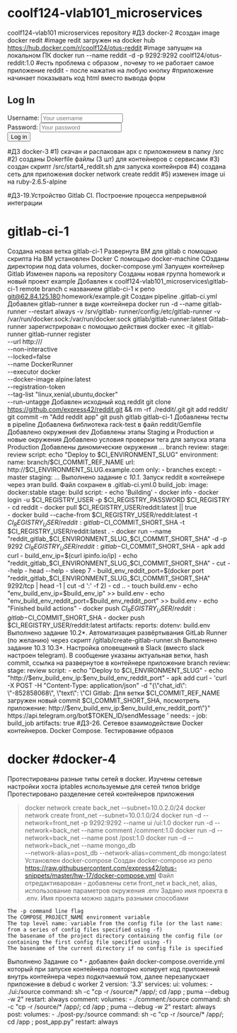 # coolf124-vlab101_microservices
coolf124-vlab101 microservices repository
#ДЗ docker-2
#создан image docker redit 
#image redit загружен на docker hub https://hub.docker.com/r/coolf124/otus-reddit
#image запущен на локальном ПК docker run --name reddit -d -p 9292:9292 coolf124/otus-reddit:1.0
#есть проблема с образом , почему то не работает самое приложение reddit - после нажатия на любую кнопку
#приложение начинает показывать код html вместо вывода форм <h2>Log In</h2> <form action='/login' method='post' role='form'> <div class='form-group'> <label for='username'>Username:</label> <input class='form-control' id='username' name='username' placeholder='Your username'> </div> <div class='form-group'> <label for='password'>Password:</label> <input class='form-control' id='password' name='password' placeholder='Your password'> </div> <div class='form-group'> <input class='btn btn-primary' type='submit' value='Log in'> </div> </form>
#ДЗ docker-3
#1) скачан и распакован арх  с приложением в папку /src
#2) созданы Dokerfile файлы (3 шт) для контейнеров с сервисами
#3) создан скрипт /src/start4_reddit.sh для запуска контейнров
#4) создана сеть для приложения
docker network create reddit
#5) изменен image ui на ruby-2.6.5-alpine

#ДЗ-19.Устройство Gitlab CI. Построение процесса непрерывной интеграции 
# gitlab-ci-1
Создана новая ветка gitlab-ci-1
Развернута ВМ для gitlab с помощью скрипта
На ВМ установлен Docker С помощью docker-machine
СОзданы директории под data volumes, docker-compose.yml
Запущен контейнер Gitlab
Изменен пароль на repository
Созданы новая группа homework и  новый проект example
Добавлен к  coolf124-vlab101_microservices\gitlab-ci-1  remote branch c названием  gitlab-ci-1  к репо git@62.84.125.180:homework/example.git
Создан pipeline .gitlab-ci.yml
Добавлен gitlab-runner в виде контейнера
    docker run -d --name gitlab-runner --restart always -v /srv/gitlab-
    runner/config:/etc/gitlab-runner -v /var/run/docker.sock:/var/run/docker.sock
    gitlab/gitlab-runner:latest
Gitlab-runner зарегистрирован с помощью  действия
    docker exec -it gitlab-runner gitlab-runner register \
    --url http://<your-ip>/ \
    --non-interactive \
    --locked=false \
    --name DockerRunner \
    --executor docker \
    --docker-image alpine:latest \
    --registration-token <your-token> \
    --tag-list "linux,xenial,ubuntu,docker" \
    --run-untagge
Добавлен исходный код reddit 
    git clone https://github.com/express42/reddit.git && rm -rf ./reddit/.git
    git add reddit/
    git commit -m "Add reddit app"
    git push gitlab gitlab-ci-1
Добавлены тесты в pipeline
Добавлена библиотека rack-test в файл reddit/Gemfile
Добавлено окружения dev
Добавлены этапы Staging и Production и новые окружения
Добавлено условия проверки тега для запуска этапа Production
Добавлены диномические окружения 
    ...
    branch review:
    stage: review
    script: echo "Deploy to $CI_ENVIRONMENT_SLUG"
    environment:
    name: branch/$CI_COMMIT_REF_NAME
    url: http://$CI_ENVIRONMENT_SLUG.example.com
    only:
    - branches
    except:
    - master
    staging:
    ...
Выполнено задание с *10.1*. Запуск reddit в контейнере через этап build. Файл сохранен в .gitlab-ci.yml.0
    build_job:
  image: docker:stable
  stage: build
  script:
    - echo 'Building'
    - docker info
    - docker login -u $CI_REGISTRY_USER -p $CI_REGISTRY_PASSWORD $CI_REGISTRY
    - cd reddit
    - docker pull $CI_REGISTRY_USER/reddit:latest  || true  
    - docker build  --cache-from $CI_REGISTRY_USER/reddit:latest -t $CI_REGISTRY_USER/reddit:gitlab-$CI_COMMIT_SHORT_SHA -t $CI_REGISTRY_USER/reddit:latest . 
    - docker run --name "reddit_gitlab_$CI_ENVIRONMENT_SLUG_$CI_COMMIT_SHORT_SHA" -d -p 9292 $CI_REGISTRY_USER/reddit:gitlab-$CI_COMMIT_SHORT_SHA
    - apk add curl
    - build_env_ip=$(curl ipinfo.io/ip)
    - echo "reddit_gitlab_$CI_ENVIRONMENT_SLUG_$CI_COMMIT_SHORT_SHA"
    - cut --help
    - head --help
    - sleep 7
    - build_env_reddit_port=$(docker port "reddit_gitlab_$CI_ENVIRONMENT_SLUG_$CI_COMMIT_SHORT_SHA" 9292/tcp | head -1 | cut -d ':' -f 2)
    - cd ..
    - touch build.env
    - echo "env_build_env_ip=$build_env_ip" >> build.env
    - echo "env_build_env_reddit_port=$build_env_reddit_port" >> build.env
    - echo "Finished build actions"
    - docker push $CI_REGISTRY_USER/reddit:gitlab-$CI_COMMIT_SHORT_SHA
    - docker push $CI_REGISTRY_USER/reddit:latest 
  artifacts:
    reports:
      dotenv: build.env
Выполнено задание 10.2*. Автоматизация развёртывания GitLab Runner (по желанию) через скрипт /gitlab/create-gitlab-runner.sh
Выполнено задание 10.3 10.3*. Настройка оповещений в Slack (вместо slack настроен telegram). В сообщение указаны актуальная ветки, hash commit, ссылка на развернутое в контейнере приложение
   branch review:
  stage: review
  script: 
    - echo "Deploy to $CI_ENVIRONMENT_SLUG"
    - echo "http://$env_build_env_ip:$env_build_env_reddit_port"
    - apk add curl
    - 'curl -X POST -H "Content-Type: application/json" -d "{\"chat_id\": \"-852858068\", \"text\": \"CI Gitlab: Для ветки $CI_COMMIT_REF_NAME загружен новый commit $CI_COMMIT_SHORT_SHA, посмотреть приложение: http://$env_build_env_ip:$env_build_env_reddit_port\"}" https://api.telegram.org/bot$TOKEN_ID/sendMessage '
  needs:
    - job: build_job
      artifacts: true
#ДЗ-26. Сетевое взаимодействие Docker контейнеров. Docker Compose. Тестирование образов  
# docker #docker-4
Протестированы разные типы сетей в docker. Изучены сетевые настройки хоста iptables используемые для сетей типов bridge
Протестировано разделение сетей контейнеров приложения 
> docker network create back_net --subnet=10.0.2.0/24
> docker network create front_net --subnet=10.0.1.0/24
 docker run -d --network=front_net -p 9292:9292 --name ui <your-login>/ui:1.0
> docker run -d --network=back_net --name comment <your-login>/comment:1.0
> docker run -d --network=back_net --name post <your-login>/post:1.0
> docker run -d --network=back_net --name mongo_db \
--network-alias=post_db --network-alias=comment_db mongo:latest
Установлен docker-compose
Создан docker-compose из репо https://raw.githubusercontent.com/express42/otus-snippets/master/hw-17/docker-compose.yml
Файл отредактиварован - добавлены сети front_net и back_net, alias, использование параметров окружения .env
Задано имя проекта в .env. Имя проекта можно задать разными способами

    The -p command line flag
    The COMPOSE_PROJECT_NAME environment variable
    The top level name: variable from the config file (or the last name: from a series of config files specified using -f)
    The basename of the project directory containing the config file (or containing the first config file specified using -f)
    The basename of the current directory if no config file is specified
Выполнено  Задание со * - добавлен файл docker-compose.override.yml который при запуске контейнера повторно копирует код приложений внутрь контейнера через подклчаемый том, далее перезапускает приложение в debud с worker 2
  version: '3.3'
services:
  ui:
    volumes:
      - ./ui:/source
    command: sh -c "cp -r /source/* /app/; cd /app ; puma --debug -w 2" 
    restart: always
  comment:
    volumes:
      - ./comment:/source
    command: sh -c "cp -r /source/* /app/; cd /app ; puma --debug -w 2" 
    restart: always
  post:
    volumes:
      - ./post-py:/source
    command: sh -c "cp -r /source/* /app/; cd /app ; post_app.py"
    restart: always

